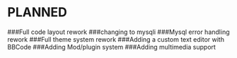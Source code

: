 PLANNED
==============

###Full code layout rework
###changing to mysqli
###Mysql error handling rework
###Full theme system rework
###Adding a custom text editor with BBCode
###Adding Mod/plugin system
###Adding multimedia support

